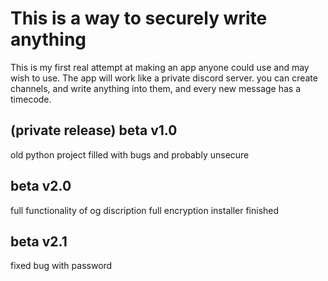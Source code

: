 # This is a way to securely write anything
This is my first real attempt at making an app anyone could use and may wish to use.
The app will work like a private discord server. you can create channels, and write anything into them, and every new message has a timecode.
## (private release) beta v1.0
old python project filled with bugs and probably unsecure
## beta v2.0
full functionality of og discription
full encryption
installer finished
## beta v2.1
fixed bug with password